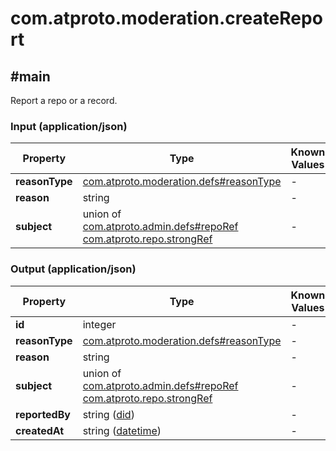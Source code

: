 # com.atproto.moderation.createReport

## #main

Report a repo or a record.

### Input (application/json)

| Property | Type | Known Values | Required | Description |
| --- | --- | --- | :---: | --- |
| **reasonType** | [com.atproto.moderation.defs#reasonType](../../../../lexicons/com/atproto/moderation/defs.md#reasontype) | - | ✅ | - |
| **reason** | string | - | ❌ | - |
| **subject** | union of <br>[com.atproto.admin.defs#repoRef](../../../../lexicons/com/atproto/admin/defs.md#reporef)<br>[com.atproto.repo.strongRef](../../../../lexicons/com/atproto/repo/strongRef.md#main) | - | ✅ | - |

### Output (application/json)

| Property | Type | Known Values | Required | Description |
| --- | --- | --- | :---: | --- |
| **id** | integer | - | ✅ | - |
| **reasonType** | [com.atproto.moderation.defs#reasonType](../../../../lexicons/com/atproto/moderation/defs.md#reasontype) | - | ✅ | - |
| **reason** | string | - | ❌ | - |
| **subject** | union of <br>[com.atproto.admin.defs#repoRef](../../../../lexicons/com/atproto/admin/defs.md#reporef)<br>[com.atproto.repo.strongRef](../../../../lexicons/com/atproto/repo/strongRef.md#main) | - | ✅ | - |
| **reportedBy** | string ([did](https://atproto.com/specs/did)) | - | ✅ | - |
| **createdAt** | string ([datetime](https://atproto.com/specs/lexicon#datetime)) | - | ✅ | - |
